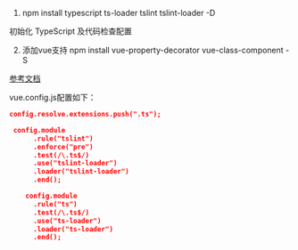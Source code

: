1. npm install typescript ts-loader tslint tslint-loader -D

初始化 TypeScript 及代码检查配置

2. 添加vue支持
npm install vue-property-decorator vue-class-component -S

[参考文档](https://cn.vuejs.org/v2/guide/typescript.html)

vue.config.js配置如下：
```json
config.resolve.extensions.push(".ts");

 config.module
      .rule("tslint")
      .enforce("pre")
      .test(/\.ts$/)
      .use("tslint-loader")
      .loader("tslint-loader")
      .end();

    config.module
      .rule("ts")
      .test(/\.ts$/)
      .use("ts-loader")
      .loader("ts-loader")
      .end();
```